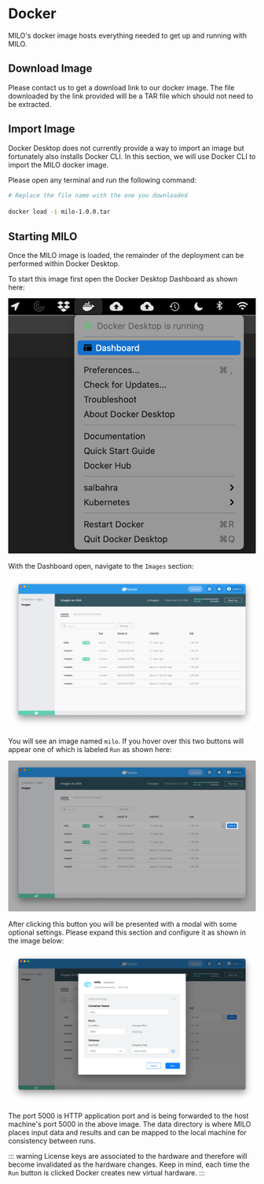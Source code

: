 # Docker

MILO's docker image hosts everything needed to get up and running with MILO.

## Download Image

Please contact us to get a download link to our docker image. The file downloaded by the link provided will be a TAR file which should not need to be extracted.

## Import Image

Docker Desktop does not currently provide a way to import an image but fortunately also installs Docker CLI. In this section, we will use Docker CLI
to import the MILO docker image.

Please open any terminal and run the following command:

```sh
# Replace the file name with the one you downloaded

docker load -i milo-1.0.0.tar
```

## Starting MILO

Once the MILO image is loaded, the remainder of the deployment can be performed within Docker Desktop.

To start this image first open the Docker Desktop Dashboard as shown here:

![Docker Dashboard Link](./images/docker-dashboard-link.png)

With the Dashboard open, navigate to the `Images` section:

![Docker Images](./images/docker-images.png)

You will see an image named `milo`. If you hover over this two buttons will appear one of which is labeled `Run` as shown here:

![Docker Run Image](./images/docker-image-run.png)

After clicking this button you will be presented with a modal with some optional settings. Please expand this section
and configure it as shown in the image below:

![Docker Run Settings](./images/docker-run-settings.png)

The port 5000 is HTTP application port and is being forwarded to the host machine's port 5000 in the above image. The data
directory is where MILO places input data and results and can be mapped to the local machine for consistency between runs.

::: warning
License keys are associated to the hardware and therefore will become invalidated as the hardware changes. Keep in mind, each time
the `Run` button is clicked Docker creates new virtual hardware.
:::
